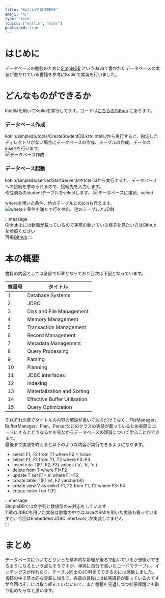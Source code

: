 ```yaml
---
title: "Kotlinで自作DBMS"
emoji: "🪐"
type: "tech"
topics: ["kotlin", "dbms"]
published: true
---
```

# はじめに
データベースの勉強のために[SimpleDB](http://www.cs.bc.edu/~sciore/simpledb/) というJavaで書かれたデータベースの実装が書かれている書籍を参考にKotlinで実装を行いました。  

# どんなものができるか
IntelliJを用いてKotlinを実行してます。コードは[こちらのGithub](https://github.com/keyem4251/kotlin-dbms/blob/master/README.md) にあります。

### データベース作成
kotlin/simpledb/tools/CreateStudentDB.ktをIntelliJから実行すると、指定したディレクトリがない場合にデータベースの作成、テーブルの作成、データのinsertを行います。  
![データベース作成](https://storage.googleapis.com/zenn-user-upload/def2c002fdf8-20220326.png)

### データベース起動
kotlin/simpledb/server/StartServer.ktをIntelliJから実行すると、データベースへの接続を求められるので、接続先を入力します。  
作成済みのstudentテーブルをselectします。
![データベースに接続、select](https://storage.googleapis.com/zenn-user-upload/c47053527712-20220326.png)

whereを用いた条件、他のテーブルとのjoinも行えます。
![whereで条件を満たす行を抽出、他のテーブルとJOIN](https://storage.googleapis.com/zenn-user-upload/f159c4e63767-20220326.png)

:::message  
Github上には動画が載っているので実際の動いている様子を見たい方はGithubを参照ください  
再掲[Github](https://github.com/keyem4251/kotlin-dbms/blob/master/README.md)
:::

# 本の概要
書籍の内容としては全部で15章となっており目次は下記となっています。  

|章番号|タイトル|  
|----|----|
|1|Database Systems|
|2|JDBC|
|3|Disk and File Management|
|4|Memory Management|
|5|Transaction Management|
|6|Record Management|
|7|Metadata Management|
|8|Query Processing|
|9|Parsing|
|10|Planning|
|11|JDBC interfaces|
|12|Indexing|
|13|Materialization and Sorting|
|14|Effective Buffer Utilization|
|15|Query Optimization|

それぞれの章でタイトルの内容の解説が書いてあるだけでなく、FileManager、BufferManager、Plan、Parserなどのクラスの実装が載っているため実際にコードにするとどうなるかを見ながらデータベースの理論について学ぶことができます。  
最後まで実装を終えると以下のような内容が実行できるようになります。  
- select F1, F2 from T1 where F2 = Value
- select F1, F2 from T1, T2 where F3=F4
- insert into T(F1, F2, F3) values ('a', 'b', 'c')
- delete from T where F1=F2
- update T set F1='a' where F1=F2
- create table T(F1 int, F2 varchar(9))
- create view V as select F1, F2 from T1, T2 where F3=F4
- create index I on T(F)

:::message  
SimpleDBでは文字列と数値型のみ対応をしています  
11章のJDBCを用いた実装は書籍の中ではJavaのRMIを用いた実装も載っていますが、今回はEmbedded JDBC interfaceしか実装してません  
:::

# まとめ
データベースについてどういった基本的な処理が後ろで動いているか想像ができるようになるという点もそうですが、単純に自分で書いたコードでテーブル、インデックスが作れたり、テーブル同士のJOINまでできるのには感動しました。  
書籍の中で基本的な実装に加えて、各章の最後には拡張課題が載っているのですが今回はそこには取り組んでいないので、また書籍を見返しつつ拡張課題にも取り組めたらなと思います。
